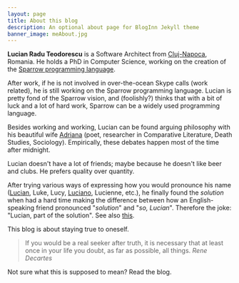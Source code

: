 ```yaml
---
layout: page
title: About this blog
description: An optional about page for BlogInn Jekyll theme
banner_image: meAbout.jpg
---
```


**Lucian Radu Teodorescu** is a Software Architect from [Cluj-Napoca](https://en.wikipedia.org/wiki/Cluj-Napoca), Romania. He holds a PhD in Computer Science, working on the creation of the [Sparrow programming language](https://github.com/Sparrow-lang/sparrow).

After work, if he is not involved in over-the-ocean Skype calls (work related), he is still working on the Sparrow programming language. Lucian is pretty fond of the Sparrow vision, and (foolishly?) thinks that with a bit of luck and a lot of hard work, Sparrow can be a widely used programming language.

Besides working and working, Lucian can be found arguing philosophy with his beautiful wife [Adriana](https://adrianateodorescu.wordpress.com/) (poet, researcher in Comparative Literature, Death Studies, Sociology). Empirically, these debates happen most of the time after midnight.

Lucian doesn't have a lot of friends; maybe because he doesn't like beer and clubs. He prefers quality over quantity.

After trying various ways of expressing how you would pronounce his name ([Lucian](https://en.wikipedia.org/wiki/Lucian), Luke, Lucy, [Luciano](https://en.wikipedia.org/wiki/Luciano_Pavarotti), Lucienne, etc.), he finally found the _solution_ when had a hard time making the difference between how an English-speaking friend pronounced "_solution_" and "_so, Lucian_". Therefore the joke: "Lucian, part of the solution". See also [this](http://www.pronouncenames.com/pronounce/lucian).

This blog is about staying true to oneself.

> If you would be a real seeker after truth, it is necessary that at least once in your life you doubt, as far as possible, all things. <cite>Rene Decartes</cite>

Not sure what this is supposed to mean? Read the blog.
